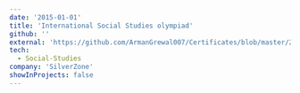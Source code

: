```yaml
---
date: '2015-01-01'
title: 'International Social Studies olympiad'
github: ''
external: 'https://github.com/ArmanGrewal007/Certificates/blob/master/2015_01_01_Social_Studies_olympiad.pdf'
tech:
  - Social-Studies
company: 'SilverZone'
showInProjects: false
---
```



